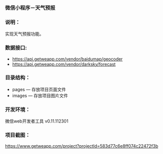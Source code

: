### 微信小程序－天气预报

### 说明：

实现天气预报功能。

### 数据接口:

- https://api.getweapp.com/vendor/baidumap/geocoder
- https://api.getweapp.com/vendor/darksky/forecast

### 目录结构：

- pages — 存放项目页面文件
- images — 存放项目图片文件

### 开发环境：

微信web开发者工具 v0.11.112301

### 项目截图：

https://www.getweapp.com/project?projectId=583d77c6e8ff074c22472f3b